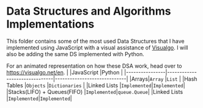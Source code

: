 # Data Structures and Algorithms Implementations

This folder contains some of the most used Data Structures that I have implemented using JavaScript with a visual assistance of [Visualgo](![image](https://user-images.githubusercontent.com/24229306/126912286-811a2e0d-3d64-45c0-8d09-4f80d775670c.png)
). I will also be adding the same DS implemented with Python.

For an animated representation on how these DSA work, head over to https://visualgo.net/en. 
|                |JavaScript                          |Python                         |
|----------------|-------------------------------|-----------------------------|
|Arrays|`Array`            |`List`          |
|Hash Tables          |`Objects`            |`Dictionaries`           |
|Linked Lists          |`Implemented`|`Implemented`|
|Stacks(LIFO) + Queues(FIFO)         |`Implemented`|`queue.Queue`|
|Linked Lists          |`Implemented`|`Implemented`|
